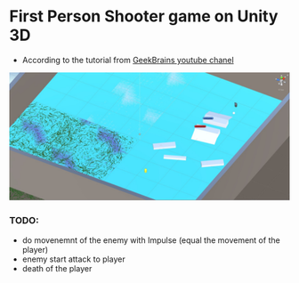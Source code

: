 # First Person Shooter game on Unity 3D

* According to the tutorial from [GeekBrains youtube chanel](https://www.youtube.com/watch?v=O01yCLKQKS8)

![screenshot](screenshot.jpg)


### TODO:
* do movenemnt of the enemy with Impulse (equal the movement of the player)
* enemy start attack to player
* death of the player

